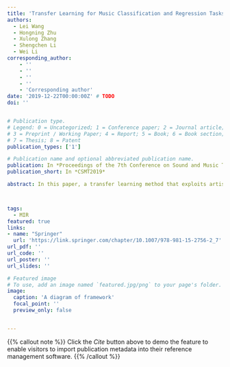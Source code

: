 ```yaml
---
title: 'Transfer Learning for Music Classification and Regression Tasks Using Artist Tags'
authors:
  - Lei Wang
  - Hongning Zhu
  - Xulong Zhang
  - Shengchen Li
  - Wei Li
corresponding_author:
    - ''
    - ''
    - ''
    - ''
    - 'Corresponding author'
date: '2019-12-22T00:00:00Z' # TODO
doi: ''


# Publication type.
# Legend: 0 = Uncategorized; 1 = Conference paper; 2 = Journal article;
# 3 = Preprint / Working Paper; 4 = Report; 5 = Book; 6 = Book section;
# 7 = Thesis; 8 = Patent
publication_types: ['1']

# Publication name and optional abbreviated publication name.
publication: In *Proceedings of the 7th Conference on Sound and Music Technology*
publication_short: In *CSMT2019*

abstract: In this paper, a transfer learning method that exploits artist tags for general-purpose music feature vector extraction is presented. The feature vector extracted from the last convolutional layer in a deep convolutional neural network (DCNN) trained with artist tags is showed for music classification and regression tasks. Not only are artist tags adequate in the music community, therefore easy to be gathered, but also contain much high-level abstract information about the artists and the music audio released by the artists. To train the network, a dataset containing 33903 30-second clips, annotated with artist tags was created. The model is trained to predict the artist tags from audio content first in the proposed system. Then the model is transferred to extract the features that are used to perform music genre classification and music emotion recognition tasks. The experiment results show that the features learned using artist tags under the context of transfer learning are able to be effectively applied in music genre classification and music emotion recognition tasks.



tags:
  - MIR
featured: true
links:
- name: "Springer"
  url: 'https://link.springer.com/chapter/10.1007/978-981-15-2756-2_7'
url_pdf: ''
url_code: ''
url_poster: ''
url_slides: ''

# Featured image
# To use, add an image named `featured.jpg/png` to your page's folder.
image:
  caption: 'A diagram of framework'
  focal_point: ''
  preview_only: false


---
```


{{% callout note %}}
Click the _Cite_ button above to demo the feature to enable visitors to import publication metadata into their reference management software.
{{% /callout %}}

